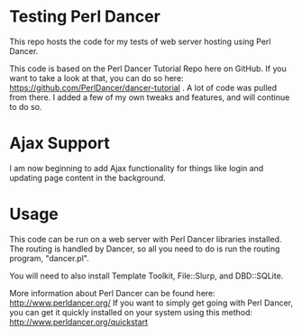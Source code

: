 # Testing Perl Dancer
This repo hosts the code for my tests of web server hosting using Perl Dancer.

This code is based on the Perl Dancer Tutorial Repo here on GitHub. If you want to take a look at that, you can do so here: https://github.com/PerlDancer/dancer-tutorial . A lot of code was pulled from there. I added a few of my own tweaks and features, and will continue to do so.

# Ajax Support
I am now beginning to add Ajax functionality for things like login and updating page content in the background.

# Usage

This code can be run on a web server with Perl Dancer libraries installed. The routing is handled by Dancer, so all you need to do is run the routing program, "dancer.pl".

You will need to also install Template Toolkit, File::Slurp, and DBD::SQLite.

More information about Perl Dancer can be found here: http://www.perldancer.org/
If you want to simply get going with Perl Dancer, you can get it quickly installed on your system using this method: http://www.perldancer.org/quickstart
